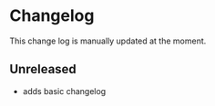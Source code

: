 Changelog
=========

This change log is manually updated at the moment.

Unreleased
--------------------------------
- adds basic changelog
